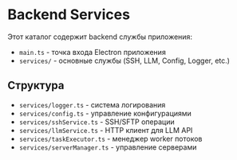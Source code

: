 # Backend Services

Этот каталог содержит backend службы приложения:

- `main.ts` - точка входа Electron приложения
- `services/` - основные службы (SSH, LLM, Config, Logger, etc.)

## Структура

- `services/logger.ts` - система логирования
- `services/config.ts` - управление конфигурациями  
- `services/sshService.ts` - SSH/SFTP операции
- `services/llmService.ts` - HTTP клиент для LLM API
- `services/taskExecutor.ts` - менеджер worker потоков
- `services/serverManager.ts` - управление серверами
